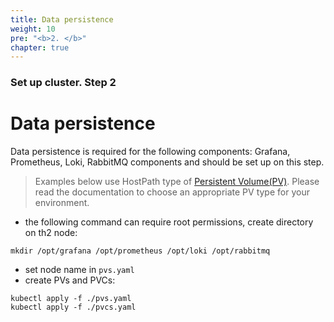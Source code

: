```yaml
---
title: Data persistence
weight: 10
pre: "<b>2. </b>"
chapter: true
---
```


### Set up cluster. Step 2

# Data persistence

Data persistence is required for the following components: Grafana, Prometheus, 
Loki, RabbitMQ components and should be set up on this step.

>Examples below use HostPath type of 
[Persistent Volume(PV)](https://kubernetes.io/docs/concepts/storage/persistent-volumes/). 
Please read the documentation to choose an appropriate PV type for your environment.

- the following command can require root permissions, create directory on th2 node:
```shell
mkdir /opt/grafana /opt/prometheus /opt/loki /opt/rabbitmq
```

- set node name in `pvs.yaml`
- create PVs and PVCs:

```shell
kubectl apply -f ./pvs.yaml
kubectl apply -f ./pvcs.yaml
```
